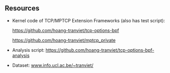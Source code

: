 Resources
---------

- Kernel code of TCP/MPTCP Extension Frameworks (also has test script): 

    https://github.com/hoang-tranviet/tcp-options-bpf

    https://github.com/hoang-tranviet/mptcp_private

-	Analysis script: https://github.com/hoang-tranviet/tcp-options-bpf-analysis
-	Dataset: www.info.ucl.ac.be/~tranviet/
